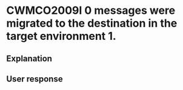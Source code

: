 # CWMCO2009I 0 messages were migrated to the destination in the target environment 1.

## Explanation

## User response